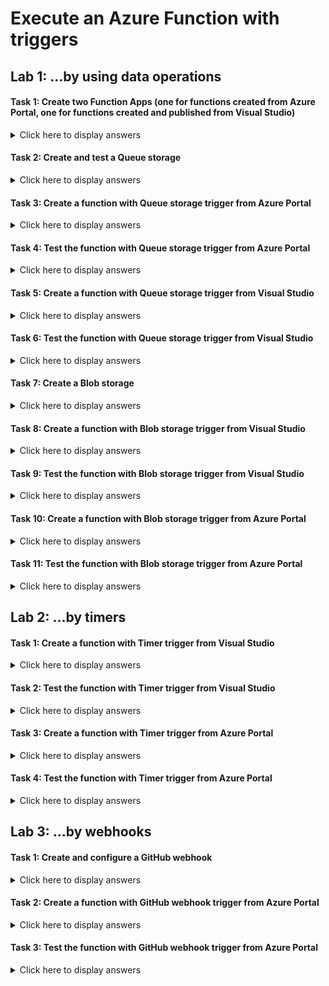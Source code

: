 # Execute an Azure Function with triggers

## Lab 1: …by using data operations

#### Task 1: Create two Function Apps (one for functions created from Azure Portal, one for functions created and published from Visual Studio)

<details>
<summary>Click here to display answers</summary>

1. In [**Azure Portal**](https://portal.azure.com), in the **Favorites** menu, click **App Services**

1. Click on the button **Add**

1. In the **Marketplace** blade, click **Function App**

1. Click **Create**

1. In the **Function App** blade, under **App name**, replace XXXXX by a unique name and type *az203functions-Portal-XXXXX*

1. Under **Subscription**, select your active and valid subscription

1. Under **Resource Group**, select **Use existing**, then select the *az203-rg* resource group

1. Under **OS**, leave the default value to **Windows**

1. Under **Hosting Plan**, leave the default value to **Consumption Plan**

    > **Note:** Hosting plan that defines how resources are allocated to your function app. In the default **Consumption Plan**, resources are added dynamically as required by your functions. In this serverless hosting, you only pay for the time your functions run. When you run in an **App Service Plan**, you must manage the scaling of your function app.

1. Under **Location**, select the nearest location

1. Under **Runtime Stack**, select **.NET**

   > **Note:** Choose a runtime that supports your favorite function programming language. Choose .NET for C# and F# functions.

1. Under **Storage**, select **Use existing**, then select the *az203storageaccountXXXXX* you created in a previous module

1. Under **Application Insights**, select **Disabled**

1. Click **Create**

1. Repeats the same steps, but create a **Function App** called *az203functions-VisualStudio-XXXXX*

1. Go to the *az203functions-VisualStudio-XXXXX* **Function App** 

1. Click on the button **Get publish profile** and download the **.PublishSettings** file

</details>

#### Task 2: Create and test a Queue storage

<details>
<summary>Click here to display answers</summary>

1. In [**Azure Portal**](https://portal.azure.com), in the **Favorites** menu, click **Storage accounts**

1. Click *az203storageaccountXXXXX* created in a previous lab

1. In the **Storage account** blade, click **Queues** in the menu

1. In the **Queues** blade, click on the button **Queue** in order to add a new queue

1. In the **Add queue** dialog, under **Queue name**, type *profile-picture-url-queue*

1. In the **Queues** blade, click *profile-picture-url-queue*

1. In the *profile-picture-url-queue* blade, click on the button **Add message**

1. In the **Add message to queue** dialog, under **Message text**, type *Alpha*

1. Click **OK**

1. Repeat the last two steps to add the messages *Beta* and *Omega*

1. In the *profile-picture-url-queue* blade, check that the messages has been added to the queue

1. Select the message *Beta*

1. Click on the button **Dequeue message**

1. In the **Dequeue first message** dialog, click **Yes**

    The message *Alpha* will be removed from the queue. 
    
    > **Note:** A queue is first in, first-out.

1. Click on the button **Clear queue**

1. In the **Dequeue all  messages** dialog, click **Yes**

    All the messages should be removed from the queue.

</details>

#### Task 3: Create a function with Queue storage trigger from Azure Portal

<details>
<summary>Click here to display answers</summary>

1. Go to the *az203functions-Portal-XXXXX* **Function App** 

1. Click **Functions**

1. Click **New function**

1. Select **Azure Queue Storage trigger**

1. In the **Extensions not Installed** dialog, click **Install**

1. In the **Extensions Installation Succeeded** dialog, click **Continue**

1. In the **New Function** dialog, under **Name**, type *DownloadPictureFromUrl*

1. Click **Create**

1. Under **Queue name**, type *profile-picture-url-queue*

1. Under **Storage account connection**, click **new**

1. In the **Storage Account** blade, select *az203storageaccountXXXXX*

1. Click **Create**

</details>

#### Task 4: Test the function with Queue storage trigger from Azure Portal

<details>
<summary>Click here to display answers</summary>

1. Open a new tab and navigate to [**Azure Portal**](https://portal.azure.com), in the **Favorites** menu, click **Storage accounts** and select *az203storageaccountXXXXX*

1. Click **Queues** and select *profile-picture-url-queue*

1. Go back in the tab, in the *DownloadPictureFromUrl* blade, click **Run**

    The **Request body** displays the message sent to the queue. The **Logs** displays the information with the message content.

1. Update the **Request body** with the message *testfromFunctionApp* and click **Run**

    The **Logs** should display "C# Queue trigger function processed: testfromFunctionApp"

1. Go to the other tab, and click **Add message**

1. In the **Add message to queue** dialog, under **Message text**, type *testFromQueue*, and click **OK**

1. Click **Refresh**

1. Go back to the tab, in the *DownloadPictureFromUrl* blade, check the **Logs**

    The **Logs** should display "C# Queue trigger function processed: testFromQueue"

</details>

#### Task 5: Create a function with Queue storage trigger from Visual Studio

<details>
<summary>Click here to display answers</summary>

1. Step 1

1. Step 2

</details>

#### Task 6: Test the function with Queue storage trigger from Visual Studio

<details>
<summary>Click here to display answers</summary>

1. Step 1  

1. Step 2

</details>

#### Task 7: Create a Blob storage

<details>
<summary>Click here to display answers</summary>

1. Step 1

1. Step 2

</details>

#### Task 8: Create a function with Blob storage trigger from Visual Studio

<details>
<summary>Click here to display answers</summary>

1. Step 1  

1. Step 2

</details>

#### Task 9: Test the function with Blob storage trigger from Visual Studio

<details>
<summary>Click here to display answers</summary>

1. Step 1

1. Step 2

</details>

#### Task 10: Create a function with Blob storage trigger from Azure Portal

<details>
<summary>Click here to display answers</summary>

1. Step 1  

1. Step 2

</details>

#### Task 11: Test the function with Blob storage trigger from Azure Portal

<details>
<summary>Click here to display answers</summary>

1. Step 1

1. Step 2

</details>

## Lab 2: …by timers

#### Task 1: Create a function with Timer trigger from Visual Studio

<details>
<summary>Click here to display answers</summary>

1. Step 1

1. Step 2

</details>

#### Task 2: Test the function with Timer trigger from Visual Studio

<details>
<summary>Click here to display answers</summary>

1. Step 1

1. Step 2

</details>

#### Task 3: Create a function with Timer trigger from Azure Portal

<details>
<summary>Click here to display answers</summary>

1. Step 1

1. Step 2

</details>

#### Task 4: Test the function with Timer trigger from Azure Portal

<details>
<summary>Click here to display answers</summary>

1. Step 1

1. Step 2

</details>

## Lab 3: …by webhooks

#### Task 1: Create and configure a GitHub webhook

<details>
<summary>Click here to display answers</summary>

1. Step 1

1. Step 2

</details>

#### Task 2: Create a function with GitHub webhook trigger from Azure Portal

<details>
<summary>Click here to display answers</summary>

1. Step 1

1. Step 2

</details>

#### Task 3: Test the function with GitHub webhook trigger from Azure Portal

<details>
<summary>Click here to display answers</summary>

1. Step 1

1. Step 2

</details>